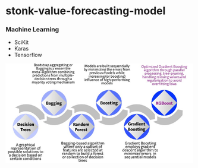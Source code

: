 # stonk-value-forecasting-model

### Machine Learning
- SciKit
- Karas
- Tensorflow

![xgboost](./assets/xgboost.jpg)